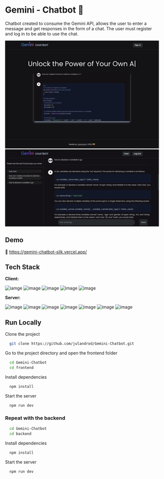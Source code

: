 
# Gemini - Chatbot 🤖

Chatbot created to consume the Gemini API, allows the user to enter a message and get responses in the form of a chat. The user must register and log in to be able to use the chat.

![image](https://raw.githubusercontent.com/julandrod/Gemini-Chatbot/main/landingpage.png)
![image](https://raw.githubusercontent.com/julandrod/Gemini-Chatbot/main/chatdemo.png)

## Demo

🔗 https://gemini-chatbot-silk.vercel.app/ 

## Tech Stack

**Client:** 

![iamge](https://img.shields.io/badge/Vite-B73BFE?style=for-the-badge&logo=vite&logoColor=FFD62E) ![image](https://img.shields.io/badge/Redux-593D88?style=for-the-badge&logo=redux&logoColor=white) ![image](https://img.shields.io/badge/React_Router-CA4245?style=for-the-badge&logo=react-router&logoColor=white) ![image](https://img.shields.io/badge/axios-671ddf?&style=for-the-badge&logo=axios&logoColor=white) ![image](https://img.shields.io/badge/formik-000?&style=for-the-badge&logo=formik&logoColor=white) 

**Server:** 

![image](https://img.shields.io/badge/Node%20js-339933?style=for-the-badge&logo=nodedotjs&logoColor=white) ![image](https://img.shields.io/badge/Express%20js-000000?style=for-the-badge&logo=express&logoColor=white) ![image](https://img.shields.io/badge/Gemini-8E75B2?style=for-the-badge&logo=googlebard&logoColor=fff) ![image](https://img.shields.io/badge/MongoDB-4EA94B?style=for-the-badge&logo=mongodb&logoColor=white) ![image](https://img.shields.io/badge/Mongoose-880000.svg?style=for-the-badge&logo=Mongoose&logoColor=white) ![image](https://img.shields.io/badge/JWT-000000?style=for-the-badge&logo=JSON%20web%20tokens&logoColor=white) ![image](https://img.shields.io/badge/Swagger-85EA2D?style=for-the-badge&logo=Swagger&logoColor=white)


## Run Locally

Clone the project

```bash
  git clone https://github.com/julandrod/Gemini-Chatbot.git
```

Go to the project directory and open the frontend folder

```bash
  cd Gemini-Chatbot
  cd frontend
```

Install dependencies

```bash
  npm install
```

Start the server

```bash
  npm run dev
```

### Repeat with the backend

```bash
  cd Gemini-Chatbot
  cd backend
```

Install dependencies

```bash
  npm install
```

Start the server

```bash
  npm run dev
```